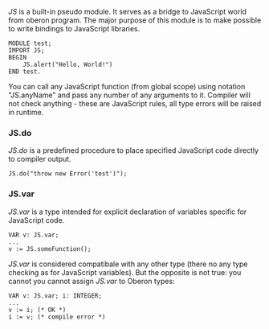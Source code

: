 *JS* is a built-in pseudo module. It serves as a bridge to JavaScript world from oberon program. The major purpose of this module is to make possible to write bindings to JavaScript libraries.

    MODULE test;
    IMPORT JS;
    BEGIN
        JS.alert("Hello, World!")
    END test.

You can call any JavaScript function (from global scope) using notation "JS.anyName" and pass any number of any arguments to it. Compiler will not check anything - these are JavaScript rules, all type errors will be raised in runtime.

### JS.do

*JS.do* is a predefined procedure to place specified JavaScript code directly to compiler output.

    JS.do("throw new Error('test')");

### JS.var

*JS.var* is a type intended for explicit declaration of variables specific for JavaScript code.

    VAR v: JS.var;
    ...
    v := JS.someFunction();

*JS.var* is considered compatibale with any other type (there no any type checking as for JavaScript variables). But the opposite is not true: you cannot you cannot assign *JS.var* to Oberon types:

    VAR v: JS.var; i: INTEGER;
    ...
    v := i; (* OK *)
    i := v; (* compile error *)
